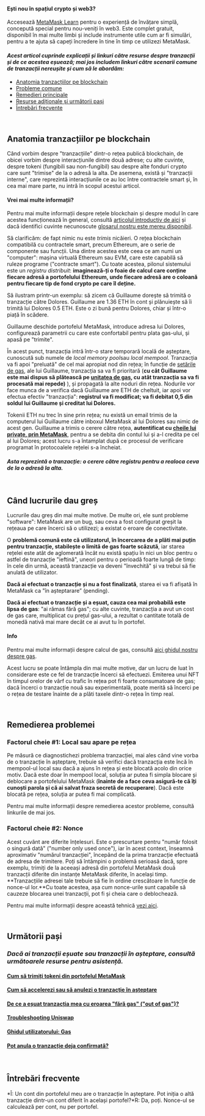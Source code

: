 
#### Ești nou în spațiul crypto și web3?


Accesează [MetaMask Learn](https://learn.metamask.io/) pentru o experiență de învățare simplă, concepută special pentru nou-veniți în web3. Este complet gratuit, disponibil în mai multe limbi și include instrumente utile cum ar fi simulări, pentru a te ajuta să capeți încredere în tine în timp ce utilizezi MetaMask. 



#### *Acest articol cuprinde explicații și linkuri către resurse despre tranzacții și de ce acestea eșuează; mai jos includem linkuri către scenarii comune de tranzacții nereușite și cum să le abordăm:*


* [Anatomia tranzacțiilor pe blockchain](#h_01G79J04D0EN1VD8VS7C7J7KD1)
* [Probleme comune](#h_01G79J09NWA8CGR4VYC2PT5B6Y)
* [Remedieri principale](#h_01G79J0J8JTRPM9MRB76EN1GPP)
* [Resurse adiționale și următorii pași](#h_01G79J0RP8ZMZ1V1SKQY70TXCT)
* [Întrebări frecvente](#h_01G79J18RBK27GZCF10CGN9GKP)


 


**Anatomia tranzacțiilor pe blockchain**
----------------------------------------


Când vorbim despre "tranzacțiile" dintr-o rețea publică blockchain, de obicei vorbim despre interacțiunile dintre două adrese; cu alte cuvinte, despre tokeni (fungibili sau non-fungibil) sau despre alte fonduri crypto care sunt "trimise" de la o adresă la alta. De asemena, există și "tranzacții interne", care reprezintă interacțiunile ce au loc între contractele smart și, în cea mai mare parte, nu intră în scopul acestui articol.



#### Vrei mai multe informații?


Pentru mai multe informații despre rețele blockchain și despre modul în care acestea funcționează în general, consultă [articolul introductiv de aici](https://support.metamask.io/hc/en-us/articles/360015489611-Learn-the-basics-of-blockchains-and-Ethereum-miners-and-validators-gas-cryptocurrencies-and-NFTs-block-explorer-networks-etc-) și dacă identifici cuvinte necunoscute [glosarul nostru este mereu disponibil](https://consensys.net/knowledge-base/a-blockchain-glossary-for-beginners/).



Să clarificăm: de fapt nimic nu este *trimis* nicăieri. O rețea blockchain compatibilă cu contractele smart, precum Ethereum, are o serie de componente sau funcții. Una dintre acestea este ceea ce am numi un "computer": mașina virtuală Ethereum sau EVM, care este capabilă să ruleze programe ("contracte smart"). Cu toate acestea, pilonul sistemului este un *registru distribuit*: **imaginează-ți o foaie de calcul care conține fiecare adresă a portofelului Ethereum, unde fiecare adresă are o coloană pentru fiecare tip de fond crypto pe care îl deține.** 


Să ilustram printr-un exemplu: să zicem că Guillaume dorește să trimită o tranzacție către Dolores. Guillaume are 1.36 ETH în cont și plănuiește să îi trimită lui Dolores 0.5 ETH. Este o zi bună pentru Dolores, chiar și într-o piață în scădere. 


Guillaume deschide portofelul MetaMask, introduce adresa lui Dolores, configurează parametrii cu care este confortabil pentru plata gas-ului, și apasă pe "trimite".


În acest punct, tranzacția intră într-o stare temporară locală de așteptare, cunoscută sub numele de *local memory pool*sau *local mempool*. Tranzacția va fi apoi "preluată" de cel mai apropiat nod din rețea; în funcție de [setările de gas](https://support.metamask.io/hc/en-us/articles/360022895972-Using-advanced-gas-controls), ale lui Guillaume, tranzacția sa va fi prioritară (**cu cât Guillaume este mai dispus să plătească pe [unitatea de gas](https://support.metamask.io/hc/en-us/articles/4404600179227-User-Guide-Gas), cu atât tranzacția sa va fi procesată mai repede)** ), și propagată la alte noduri din rețea. Nodurile vor face munca de a verifica dacă Guillaume are ETH de cheltuit, iar apoi vor efectua efectiv "tranzacția": **registrul va fi modificat; va fi debitat 0,5 din soldul lui Guillaume și creditat lui Dolores.**


Tokenii ETH nu trec în sine prin rețea; nu există un email trimis de la computerul lui Guillaume către inboxul MetaMask al lui Dolores sau nimic de acest gen. Guillaume a trimis o cerere către rețea, **autentificat cu [cheile lui private, prin MetaMask](https://support.metamask.io/hc/en-us/articles/4404722782107-User-guide-Secret-Recovery-Phrase-password-and-private-keys)**, pentru a se debita din contul lui și a-l credita pe cel al lui Dolores; acest lucru s-a întamplat după ce procesul de verificare programat în protocoalele rețelei s-a încheiat. 


#### *Asta reprezintă o tranzacție: o cerere către registru pentru a realoca ceva de la o adresă la alta.*


 


**Când lucrurile dau greș**
---------------------------


Lucrurile dau greș din mai multe motive. De multe ori, ele sunt probleme "software": MetaMask are un bug, sau ceva a fost configurat greșit la rețeaua pe care încerci să o utilizezi; a existat o eroare de conectivitate.


O **problemă comună este că utilizatorul, în încercarea de a plăti mai puțin pentru tranzacție, stabilește o limită de gas foarte scăzută**, iar starea rețelei este atât de aglomerată încât nu există spațiu în nici un bloc pentru o astfel de tranzacție "ieftină", uneori pentru o perioadă foarte lungă de timp: în cele din urmă, această tranzacție va deveni "învechită" și va trebui să fie anulată de utilizator. 


**Dacă ai efectuat o tranzacție și nu a fost finalizată**, starea ei va fi afișată în MetaMask ca "în așteptarare” (pending). 


**Dacă ai efectuat o tranzacție și a eșuat, cauza cea mai probabilă este lipsa de gas**: "ai rămas fără gas"; cu alte cuvinte, tranzacția a avut un cost de gas care, multiplicat cu prețul gas-ului, a rezultat o cantitate totală de monedă nativă mai mare decât ce ai avut tu în portofel. 



#### Info


Pentru mai multe informații despre calcul de gas, consultă  [aici ghidul nostru despre gas](https://support.metamask.io/hc/en-us/articles/4404600179227-User-Guide-Gas).



Acest lucru se poate întâmpla din mai multe motive, dar un lucru de luat în considerare este ce fel de tranzacție încerci să efectuezi. Emiterea unui NFT în timpul orelor de vârf cu trafic în rețea pot fi foarte consumatoare de gas; dacă încerci o tranzacție nouă sau experimentală, poate merită să încerci pe o rețea de testare înainte de a plăti taxele dintr-o rețea în timp real.


 


**Remedierea problemei**
------------------------


### **Factorul cheie #1: Local sau apare pe rețea**


Pe măsură ce diagnostichezi problema tranzacției, mai ales când vine vorba de o tranzacție în așteptare, trebuie să verifici dacă tranzacția este încă în mempool-ul local sau dacă a ajuns în rețea și este blocată acolo din orice motiv. Dacă este doar în mempool local, soluția ar putea fi simpla blocare și deblocare a portofelului MetaMask (**înainte de a face ceva asigură-te că îți cunoști parola și că ai salvat fraza secretă de recuperare**). Dacă este blocată pe rețea, soluția ar putea fi mai complicată.


Pentru mai multe informații despre remedierea acestor probleme, consultă linkurile de mai jos.  
  



### **Factorul cheie #2: Nonce**


Acest cuvânt are diferite înțelesuri. Este o prescurtare pentru "număr folosit o singură dată" ("number only used once"), iar în acest context, înseamnă aproximativ "numărul tranzacției", începând de la prima tranzacție efectuată de adresa de trimitere. Poți să întâmpini o problemă serioasă dacă, spre exemplu, trimiți de la aceeași adresă din portofelul MetaMask două tranzacții diferite din instanțe MetaMask diferite, în același timp. **Tranzacțiile adresei tale trebuie să fie în ordine crescătoare în funcție de nonce-ul lor.**Cu toate acestea, așa cum nonce-urile sunt capabile să cauzeze blocarea unei tranzacții, pot fi și cheia care o deblochează.


Pentru mai multe informații despre această tehnică [vezi aici](https://support.metamask.io/hc/en-us/articles/360015489251-How-to-Speed-Up-or-Cancel-a-Pending-Transaction).


 


**Următorii pași**
------------------


### *Dacă ai tranzacții eșuate sau tranzacții în așteptare, consultă următoarele resurse pentru asistență.*


#### [Cum să trimiți tokeni din portofelul MetaMask](https://support.metamask.io/hc/en-us/articles/360015488931)


#### [Cum să accelerezi sau să anulezi o tranzacție în așteptare](https://support.metamask.io/hc/en-us/articles/360015489251-How-to-Speed-Up-or-Cancel-a-Pending-Transaction)


#### [De ce a eșuat tranzacția mea cu eroarea "fără gas" ("out of gas")?](https://support.metamask.io/hc/en-us/articles/360038849792-Why-did-my-transaction-fail-with-an-Out-of-Gas-error-How-can-I-fix-it-)


#### [Troubleshooting Uniswap](https://support.metamask.io/hc/en-us/articles/360053394291-Uniswap-support-and-troubleshooting-tips)


#### [Ghidul utilizatorului: Gas](https://support.metamask.io/hc/en-us/articles/4404600179227-User-Guide-Gas)


#### [Pot anula o tranzacție deja confirmată?](https://support.metamask.io/hc/en-us/articles/360059957352-Can-I-reverse-an-already-confirmed-transaction-)


 


**Întrebări frecvente**
-----------------------


#### 
*Î: Un cont din portofelul meu are o tranzacție în așteptare. Pot iniția o altă tranzacție dintr-un cont diferit în același portofel?*R: Da, poți. Nonce-ul se calculează per cont, nu per portofel.

